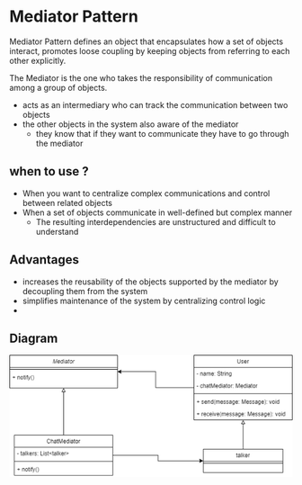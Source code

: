 # Mediator Pattern 
Mediator Pattern defines an object that encapsulates how a set of objects
interact, promotes loose coupling by keeping objects from referring to each other
explicitly.

The Mediator is the one who takes the responsibility of communication among a
group of objects.
- acts as an intermediary who can track the communication between two objects
- the other objects in the system also aware of the mediator 
  - they know that if they want to communicate they have to go through the 
  mediator

## when to use ?
- When you want to centralize complex communications and control between related 
objects
- When a set of objects communicate in well-defined but complex manner
  - The resulting interdependencies are unstructured and difficult to understand


## Advantages
- increases the reusability of the objects supported by the mediator by 
decoupling them from the system
- simplifies maintenance of the system by centralizing control logic
- 
## Diagram
![Diagram](diagram.png)
